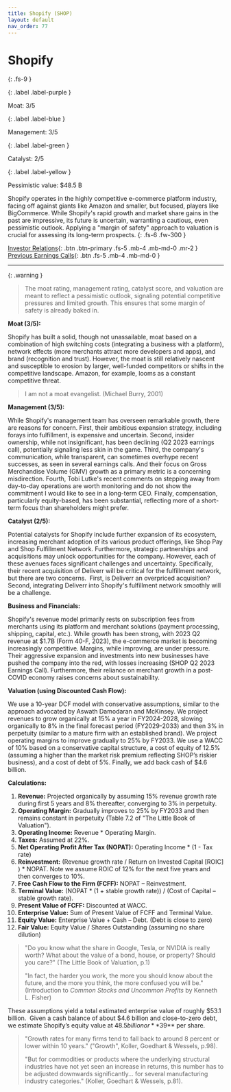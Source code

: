 ```yaml
---
title: Shopify (SHOP)
layout: default
nav_order: 77
---
```


# Shopify
{: .fs-9 }

{: .label .label-purple }

Moat: 3/5

{: .label .label-blue }

Management: 3/5

{: .label .label-green }

Catalyst: 2/5

{: .label .label-yellow }

Pessimistic value: $48.5 B

Shopify operates in the highly competitive e-commerce platform industry, facing off against giants like Amazon and smaller, but focused, players like BigCommerce.  While Shopify's rapid growth and market share gains in the past are impressive, its future is uncertain, warranting a cautious, even pessimistic outlook. Applying a "margin of safety" approach to valuation is crucial for assessing its long-term prospects.
{: .fs-6 .fw-300 }

[Investor Relations](https://www.google.com/search?q=SHOP+investor+relations){: .btn .btn-primary .fs-5 .mb-4 .mb-md-0 .mr-2 }
[Previous Earnings Calls](https://discountingcashflows.com/company/SHOP/transcripts/){: .btn .fs-5 .mb-4 .mb-md-0 }

---

{: .warning } 
>The moat rating, management rating, catalyst score, and valuation are meant to reflect a pessimistic outlook, signaling potential competitive pressures and limited growth. This ensures that some margin of safety is already baked in.


**Moat (3/5):**

Shopify has built a solid, though not unassailable, moat based on a combination of high switching costs (integrating a business with a platform), network effects (more merchants attract more developers and apps), and brand (recognition and trust). However, the moat is still relatively nascent and susceptible to erosion by larger, well-funded competitors or shifts in the competitive landscape.  Amazon, for example, looms as a constant competitive threat.

> I am not a moat evangelist. (Michael Burry, 2001)

**Management (3/5):**

While Shopify's management team has overseen remarkable growth, there are reasons for concern. First, their ambitious expansion strategy, including forays into fulfillment, is expensive and uncertain.  Second,  insider ownership, while not insignificant, has been declining (Q2 2023 earnings call), potentially signaling less skin in the game. Third, the company's communication, while transparent, can sometimes overhype recent successes, as seen in several earnings calls.  And their focus on Gross Merchandise Volume (GMV) growth as a primary metric is a concerning misdirection. Fourth, Tobi Lutke's recent comments on stepping away from day-to-day operations are worth monitoring and do not show the commitment I would like to see in a long-term CEO. Finally, compensation, particularly equity-based, has been substantial, reflecting more of a short-term focus than shareholders might prefer.

**Catalyst (2/5):**

Potential catalysts for Shopify include further expansion of its ecosystem, increasing merchant adoption of its various product offerings, like Shop Pay and Shop Fulfillment Network.  Furthermore, strategic partnerships and acquisitions may unlock opportunities for the company.  However, each of these avenues faces significant challenges and uncertainty.  Specifically, their recent acquisition of Deliverr will be critical for the fulfillment network, but there are two concerns.  First, is Deliverr an overpriced acquisition? Second, integrating Deliverr into Shopify's fulfillment network smoothly will be a challenge.

**Business and Financials:**

Shopify's revenue model primarily rests on subscription fees from merchants using its platform and merchant solutions (payment processing, shipping, capital, etc.).  While growth has been strong, with 2023 Q2 revenue at $1.7B (Form 40-F, 2023), the e-commerce market is becoming increasingly competitive. Margins, while improving, are under pressure. Their aggressive expansion and investments into new businesses have pushed the company into the red, with losses increasing (SHOP Q2 2023 Earnings Call).  Furthermore, their reliance on merchant growth in a post-COVID economy raises concerns about sustainability.

**Valuation (using Discounted Cash Flow):**

We use a 10-year DCF model with conservative assumptions, similar to the approach advocated by Aswath Damodaran and McKinsey. We project revenues to grow organically at 15% a year in FY2024-2028, slowing organically to 8% in the final forecast period (FY2029-2033) and then 3% in perpetuity (similar to a mature firm with an established brand).  We project operating margins to improve gradually to 25% by FY2033. We use a WACC of 10% based on a conservative capital structure, a cost of equity of 12.5% (assuming a higher than the market risk premium reflecting SHOP’s riskier business), and a cost of debt of 5%. Finally, we add back cash of $4.6 billion. 

**Calculations:**

1. **Revenue:** Projected organically by assuming 15% revenue growth rate during first 5 years and 8% thereafter, converging to 3% in perpetuity.
2. **Operating Margin:** Gradually improves to 25% by FY2033 and then remains constant in perpetuity (Table 7.2 of "The Little Book of Valuation").
3. **Operating Income:** Revenue \* Operating Margin.
4. **Taxes:** Assumed at 22%.
5. **Net Operating Profit After Tax (NOPAT):** Operating Income \* (1 - Tax rate)
6. **Reinvestment:**  (Revenue growth rate / Return on Invested Capital [ROIC] ) \* NOPAT. Note we assume ROIC of 12% for the next five years and then converges to 10%. 
7. **Free Cash Flow to the Firm (FCFF):** NOPAT – Reinvestment.
8. **Terminal Value:**  (NOPAT * (1 + stable growth rate)) / (Cost of Capital – stable growth rate).
9. **Present Value of FCFF:** Discounted at WACC.
10. **Enterprise Value:** Sum of Present Value of FCFF and Terminal Value.
11. **Equity Value:** Enterprise Value + Cash – Debt. (Debt is close to zero)
12. **Fair Value:** Equity Value / Shares Outstanding (assuming no share dilution)

> "Do you know what the share in Google, Tesla, or NVIDIA is really worth? What about the value of a bond, house, or property? Should you care?" (The Little Book of Valuation, p.1)
>
> "In fact, the harder you work, the more you should know about the future, and the more you think, the more confused you will be." (Introduction to *Common Stocks and Uncommon Profits* by Kenneth L. Fisher)

These assumptions yield a total estimated enterprise value of roughly $53.1 billion.  Given a cash balance of about $4.6 billion and close-to-zero debt, we estimate Shopify’s equity value at $48.5 billion or **$39** per share. 

> "Growth rates for many firms tend to fall back to around 8 percent or lower within 10 years."  ("Growth", Koller, Goedhart & Wessels, p.98).
>
> "But for commodities or products where the underlying structural industries have not yet seen an increase in returns, this number has to be adjusted downwards significantly... for several manufacturing industry categories." (Koller, Goedhart & Wessels, p.81).


